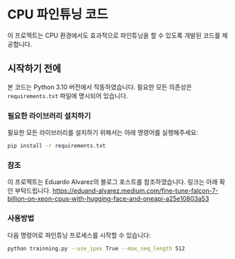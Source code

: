 # CPU 파인튜닝 코드

이 프로젝트는 CPU 환경에서도 효과적으로 파인튜닝을 할 수 있도록 개발된 코드를 제공합니다. 

## 시작하기 전에

본 코드는 Python 3.10 버전에서 작동하였습니다. 필요한 모든 의존성은 `requirements.txt` 파일에 명시되어 있습니다.

### 필요한 라이브러리 설치하기

필요한 모든 라이브러리를 설치하기 위해서는 아래 명령어를 실행해주세요:

```bash
pip install -r requirements.txt
```

### 참조
이 프로젝트는 Eduardo Alvarez의 블로그 포스트를 참조하였습니다. 링크는 아래 확인 부탁드립니다.
https://eduand-alvarez.medium.com/fine-tune-falcon-7-billion-on-xeon-cpus-with-hugging-face-and-oneapi-a25e10803a53

### 사용방법

다음 명령어로 파인튜닝 프로세스를 시작할 수 있습니다:

```bash
python trainning.py --use_ipex True --max_seq_length 512
```

